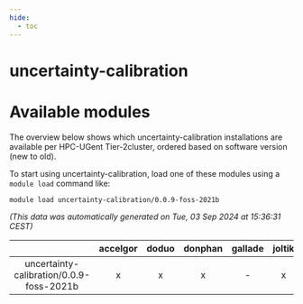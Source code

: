 ```yaml
---
hide:
  - toc
---
```


uncertainty-calibration
=======================

# Available modules


The overview below shows which uncertainty-calibration installations are available per HPC-UGent Tier-2cluster, ordered based on software version (new to old).

To start using uncertainty-calibration, load one of these modules using a `module load` command like:

```shell
module load uncertainty-calibration/0.0.9-foss-2021b
```

*(This data was automatically generated on Tue, 03 Sep 2024 at 15:36:31 CEST)*  

| |accelgor|doduo|donphan|gallade|joltik|shinx|skitty|
| :---: | :---: | :---: | :---: | :---: | :---: | :---: | :---: |
|uncertainty-calibration/0.0.9-foss-2021b|x|x|x|-|x|-|x|
